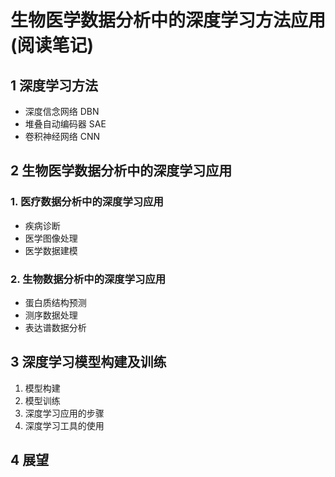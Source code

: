 # 生物医学数据分析中的深度学习方法应用(阅读笔记)

## 1 深度学习方法

- 深度信念网络 DBN
- 堆叠自动编码器 SAE
- 卷积神经网络 CNN
## 2 生物医学数据分析中的深度学习应用
### 1.  医疗数据分析中的深度学习应用
-  疾病诊断
- 医学图像处理
- 医学数据建模
###  2. 生物数据分析中的深度学习应用
- 蛋白质结构预测
- 测序数据处理
- 表达谱数据分析
##  3 深度学习模型构建及训练
1. 模型构建
2. 模型训练
3. 深度学习应用的步骤
4. 深度学习工具的使用
## 4 展望

